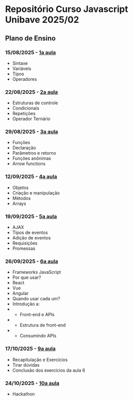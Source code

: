 # Repositório Curso Javascript Unibave 2025/02

## Plano de Ensino

### 15/08/2025 - [1a aula](https://github.com/Abnerlucasm/curso_javascript_202502/tree/master/aula-1)
- Sintaxe
- Variáveis 
- Tipos
- Operadores

### 22/08/2025 - [2a aula](https://github.com/Abnerlucasm/curso_javascript_202502/tree/master/aula-2)
- Estruturas de controle
- Condicionais
- Repetições
- Operador Ternário

### 29/08/2025 - [3a aula](https://github.com/Abnerlucasm/curso_javascript_202502/tree/master/aula-3)
- Funções
- Declaração
- Parâmetros e retorno
- Funções anônimas
- Arrow functions

### 12/09/2025 - [4a aula](https://github.com/Abnerlucasm/curso_javascript_202502/tree/master/aula-4)
- Objetos
- Criação e manipulação
- Métodos
- Arrays

### 19/09/2025 - [5a aula](https://github.com/Abnerlucasm/curso_javascript_202502/tree/master/aula-5)
- AJAX
- Tipos de eventos
- Adição de eventos
- Requisições
- Promessas

### 26/09/2025 - [6a aula](https://github.com/Abnerlucasm/curso_javascript_202502/tree/master/aula-6)
- Frameworks JavaScript
- Por que usar?
- React
- Vue
- Angular
- Quando usar cada um?
- Introdução a:
- - Front-end e APIs
- - Estrutura de front-end
- - Consumindo APIs

### 17/10/2025 - [9a aula](https://github.com/Abnerlucasm/curso_javascript_202502/tree/master/aula-7)
- Recapitulação e Exercícios
- Tirar dúvidas
- Conclusão dos exercícios da aula 6

### 24/10/2025 - [10a aula](https://github.com/Abnerlucasm/curso_javascript_202502/tree/master/aula-8)
- Hackathon
